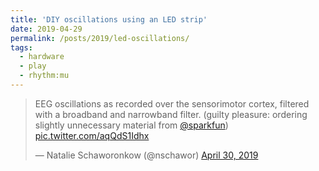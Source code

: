 ```yaml
---
title: 'DIY oscillations using an LED strip'
date: 2019-04-29
permalink: /posts/2019/led-oscillations/
tags:
  - hardware
  - play
  - rhythm:mu
---
```


<blockquote class="twitter-tweet" ><p lang="en" dir="ltr">EEG oscillations as recorded over the sensorimotor cortex, filtered with a broadband and narrowband filter. (guilty pleasure: ordering slightly unnecessary material from <a href="https://twitter.com/sparkfun?ref_src=twsrc%5Etfw">@sparkfun</a>) <a href="https://t.co/aqQdS1Idhx">pic.twitter.com/aqQdS1Idhx</a></p>&mdash; Natalie Schaworonkow (@nschawor) <a href="https://twitter.com/nschawor/status/1123102881266094080?ref_src=twsrc%5Etfw">April 30, 2019</a></blockquote><script async src="https://platform.twitter.com/widgets.js" charset="utf-8"></script>
